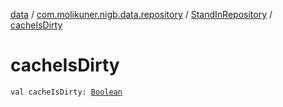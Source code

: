 [data](../../index.md) / [com.molikuner.nigb.data.repository](../index.md) / [StandInRepository](index.md) / [cacheIsDirty](./cache-is-dirty.md)

# cacheIsDirty

`val cacheIsDirty: `[`Boolean`](https://kotlinlang.org/api/latest/jvm/stdlib/kotlin/-boolean/index.html)